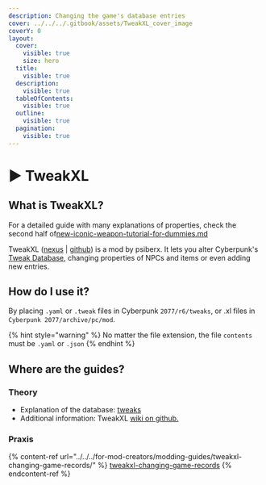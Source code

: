 ```yaml
---
description: Changing the game's database entries
cover: ../../../.gitbook/assets/TweakXL_cover_image
coverY: 0
layout:
  cover:
    visible: true
    size: hero
  title:
    visible: true
  description:
    visible: true
  tableOfContents:
    visible: true
  outline:
    visible: true
  pagination:
    visible: true
---
```


# ▶️ TweakXL

## What is TweakXL?

For a detailed guide with many explanations of properties, check the second half of[new-iconic-weapon-tutorial-for-dummies.md](../../../modding-guides/items-equipment/adding-new-items/weapons/new-iconic-weapon-tutorial-for-dummies.md "mention")

TweakXL ([nexus](https://www.nexusmods.com/cyberpunk2077/mods/4197) | [github](https://github.com/psiberx/cp2077-tweak-xl)) is a mod by psiberx. It lets you alter Cyberpunk's [Tweak Database](../../tweaks/tweaks/), changing properties of NPCs and items or even adding new entries.

## How do I use it?

By placing `.yaml` or `.tweak` files in Cyberpunk `2077/r6/tweaks`, or .xl files in `Cyberpunk 2077/archive/pc/mod`.

{% hint style="warning" %}
No matter the file extension, the file `contents` must be `.yaml` or `.json`&#x20;
{% endhint %}

## Where are the guides?

### Theory

* Explanation of the database: [tweaks](../../tweaks/tweaks/ "mention")
* Additional information: TweakXL [wiki on github.](https://github.com/psiberx/cp2077-tweak-xl/wiki/TweakDB)

### Praxis

{% content-ref url="../../../for-mod-creators/modding-guides/tweakxl-changing-game-records/" %}
[tweakxl-changing-game-records](../../../for-mod-creators/modding-guides/tweakxl-changing-game-records/)
{% endcontent-ref %}
